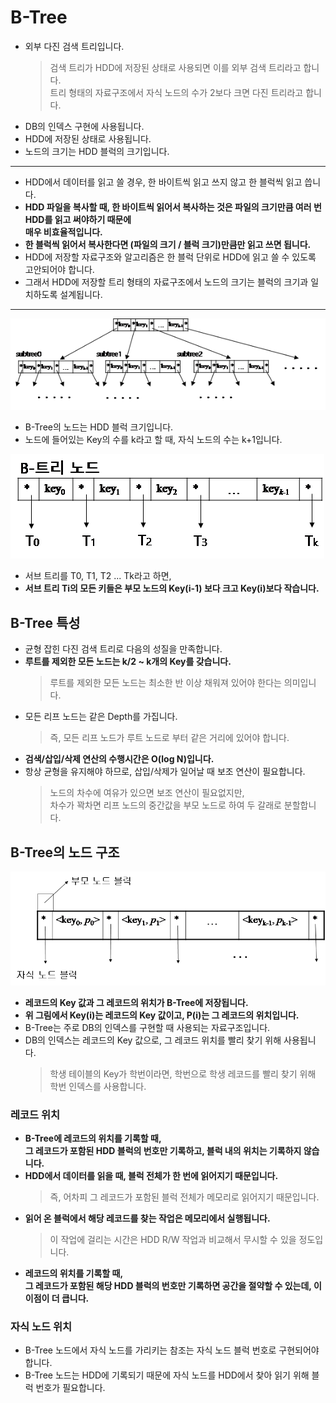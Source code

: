 # B-Tree
* 외부 다진 검색 트리입니다.
    > 검색 트리가 HDD에 저장된 상태로 사용되면 이를 외부 검색 트리라고 합니다.<br/>
    트리 형태의 자료구조에서 자식 노드의 수가 2보다 크면 다진 트리라고 합니다.
* DB의 인덱스 구현에 사용됩니다.
* HDD에 저장된 상태로 사용됩니다.
* 노드의 크기는 HDD 블럭의 크기입니다.

---

* HDD에서 데이터를 읽고 쓸 경우, 한 바이트씩 읽고 쓰지 않고 한 블럭씩 읽고 씁니다.
* **HDD 파일을 복사할 때, 한 바이트씩 읽어서 복사하는 것은 파일의 크기만큼 여러 번 HDD를 읽고 써야하기 때문에<br/>
매우 비효율적입니다.**
* **한 블럭씩 읽어서 복사한다면 (파일의 크기 / 블럭 크기)만큼만 읽고 쓰면 됩니다.**
* HDD에 저장할 자료구조와 알고리즘은 한 블럭 단위로 HDD에 읽고 쓸 수 있도록 고안되어야 합니다.
* 그래서 HDD에 저장할 트리 형태의 자료구조에서 노드의 크기는 블럭의 크기과 일치하도록 설계됩니다.

---
![B-Tree](./img/B-Tree.png)
* B-Tree의 노드는 HDD 블럭 크기입니다.
* 노드에 들어있는 Key의 수를 k라고 할 때, 자식 노드의 수는 k+1입니다.

![B-Tree_Node](./img/B-Tree%20Node.png)
* 서브 트리를 T0, T1, T2 ... Tk라고 하면,
* **서브 트리 Ti의 모든 키들은 부모 노드의 Key(i-1) 보다 크고 Key(i)보다 작습니다.**

## B-Tree 특성
* 균형 잡힌 다진 검색 트리로 다음의 성질을 만족합니다.
* **루트를 제외한 모든 노드는 k/2 ~ k개의 Key를 갖습니다.**
    > 루트를 제외한 모든 노드는 최소한 반 이상 채워져 있어야 한다는 의미입니다.
* 모든 리프 노드는 같은 Depth를 가집니다.
    > 즉, 모든 리프 노드가 루트 노드로 부터 같은 거리에 있어야 합니다.
* **검색/삽입/삭제 연산의 수행시간은 O(log N)입니다.**
* 항상 균형을 유지해야 하므로, 삽입/삭제가 일어날 때 보조 연산이 필요합니다.
    > 노드의 차수에 여유가 있으면 보조 연산이 필요없지만,<br/>
    차수가 꽉차면 리프 노드의 중간값을 부모 노드로 하여 두 갈래로 분할합니다.

## B-Tree의 노드 구조
![B-Tree_Node_Structure](./img/B-Tree%20Node%20Structure.png)
* **레코드의 Key 값과 그 레코드의 위치가 B-Tree에 저장됩니다.**
* **위 그림에서 Key(i)는 레코드의 Key 값이고, P(i)는 그 레코드의 위치입니다.**
* B-Tree는 주로 DB의 인덱스를 구현할 때 사용되는 자료구조입니다.
* DB의 인덱스는 레코드의 Key 값으로, 그 레코드 위치를 빨리 찾기 위해 사용됩니다.
    > 학생 테이블의 Key가 학번이라면, 학번으로 학생 레코드를 빨리 찾기 위해 학번 인덱스를 사용합니다.

### 레코드 위치
* **B-Tree에 레코드의 위치를 기록할 때,<br/>
그 레코드가 포함된 HDD 블럭의 번호만 기록하고, 블럭 내의 위치는 기록하지 않습니다.**
* **HDD에서 데이터를 읽을 때, 블럭 전체가 한 번에 읽어지기 때문입니다.**
    > 즉, 어차피 그 레코드가 포함된 블럭 전체가 메모리로 읽어지기 때문입니다.
* **읽어 온 블럭에서 해당 레코드를 찾는 작업은 메모리에서 실행됩니다.**
    > 이 작업에 걸리는 시간은 HDD R/W 작업과 비교해서 무시할 수 있을 정도입니다.
* **레코드의 위치를 기록할 때,<br/>
그 레코드가 포함된 해당 HDD 블럭의 번호만 기록하면 공간을 절약할 수 있는데, 이 이점이 더 큽니다.**

### 자식 노드 위치
* B-Tree 노드에서 자식 노드를 가리키는 참조는 자식 노드 블럭 번호로 구현되어야 합니다.
* B-Tree 노드는 HDD에 기록되기 때문에 자식 노드를 HDD에서 찾아 읽기 위해 블럭 번호가 필요합니다.